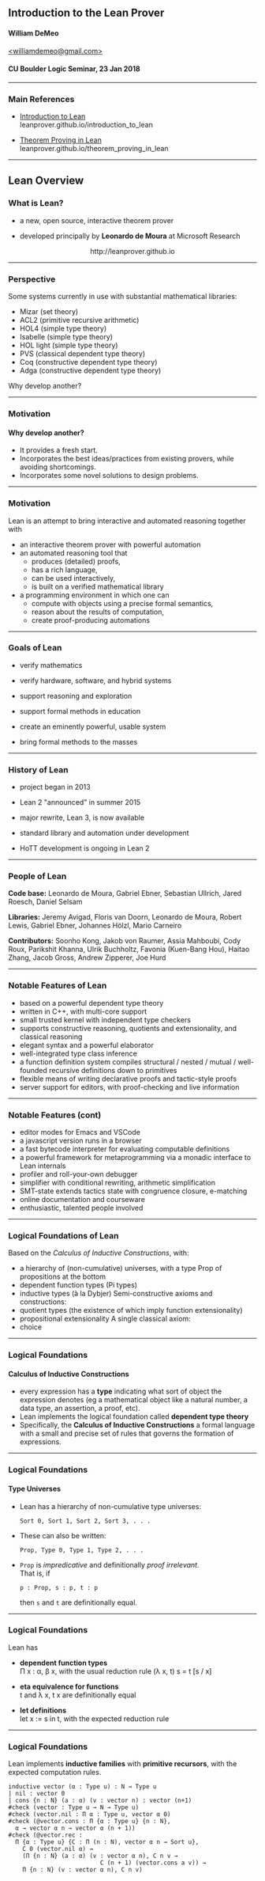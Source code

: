 ## Introduction to the Lean Prover

#### William DeMeo
[&lt;williamdemeo@gmail.com&gt;](mailto:williamdemeo@gmail.com)

#### CU Boulder Logic Seminar, 23 Jan 2018

---

### Main References

+ [Introduction to Lean](https://leanprover.github.io/introduction_to_lean/)  
leanprover.github.io/introduction_to_lean

+ [Theorem Proving in Lean](https://leanprover.github.io/theorem_proving_in_lean/)  
leanprover.github.io/theorem_proving_in_lean

---

## Lean Overview 

### What is Lean?

+ a new, open source, interactive theorem prover 

+ developed principally by **Leonardo de Moura** at Microsoft Research

<center>http://leanprover.github.io</center>


---

### Perspective

Some systems currently in use with substantial mathematical
libraries:
+ Mizar (set theory)
+ ACL2 (primitive recursive arithmetic)
+ HOL4 (simple type theory)
+ Isabelle (simple type theory)
+ HOL light (simple type theory)
+ PVS (classical dependent type theory)
+ Coq (constructive dependent type theory)
+ Adga (constructive dependent type theory)

Why develop another?

---

### Motivation

#### Why develop another?

+ It provides a fresh start.
+ Incorporates the best ideas/practices from existing provers, while avoiding shortcomings.
+ Incorporates some novel solutions to design problems.


---

### Motivation

Lean is an attempt to bring interactive and automated reasoning together with

+ an interactive theorem prover with powerful automation
+ an automated reasoning tool that
  - produces (detailed) proofs,
  - has a rich language,
  - can be used interactively,
  - is built on a verified mathematical library
+ a programming environment in which one can
  - compute with objects using a precise formal semantics,
  - reason about the results of computation,
  - create proof-producing automations

---

### Goals of Lean

+ verify mathematics  

+ verify hardware, software, and hybrid systems  

+ support reasoning and exploration  

+ support formal methods in education  

+ create an eminently powerful, usable system  

+ bring formal methods to the masses

---

### History of Lean

+ project began in 2013  
 
+ Lean 2 "announced" in summer 2015  
 
+ major rewrite, Lean 3, is now available  
 
+ standard library and automation under development  
 
+ HoTT development is ongoing in Lean 2

---

### People of Lean

**Code base:** Leonardo de Moura, Gabriel Ebner, Sebastian Ullrich, Jared Roesch, Daniel Selsam

**Libraries:** Jeremy Avigad, Floris van Doorn, Leonardo de Moura, Robert Lewis, Gabriel Ebner, Johannes Hölzl, Mario Carneiro

**Contributors:** Soonho Kong, Jakob von Raumer, Assia Mahboubi, Cody Roux, Parikshit Khanna, Ulrik Buchholtz, Favonia (Kuen-Bang Hou), Haitao Zhang, Jacob Gross, Andrew Zipperer, Joe Hurd

---

### Notable Features of Lean

+ based on a powerful dependent type theory
+ written in C++, with multi-core support
+ small trusted kernel with independent type checkers
+ supports constructive reasoning, quotients and extensionality, and classical reasoning
+ elegant syntax and a powerful elaborator
+ well-integrated type class inference
+ a function definition system compiles structural / nested / mutual / well-founded recursive definitions down to primitives
+ flexible means of writing declarative proofs and tactic-style proofs
+ server support for editors, with proof-checking and live information

---

### Notable Features (cont)

+ editor modes for Emacs and VSCode
+ a javascript version runs in a browser
+ a fast bytecode interpreter for evaluating computable
definitions
+ a powerful framework for metaprogramming via a monadic
interface to Lean internals
+ profiler and roll-your-own debugger
+ simplifier with conditional rewriting, arithmetic simplification
+ SMT-state extends tactics state with congruence closure,
e-matching
+ online documentation and courseware
+ enthusiastic, talented people involved

---

### Logical Foundations of Lean

Based on the *Calculus of Inductive Constructions*, with:

+ a hierarchy of (non-cumulative) universes, with a type Prop of
propositions at the bottom
+ dependent function types (Pi types)
+ inductive types (à la Dybjer)
Semi-constructive axioms and constructions:
+ quotient types (the existence of which imply function
extensionality)
+ propositional extensionality
A single classical axiom:
+ choice

---

### Logical Foundations

#### Calculus of Inductive Constructions

+ every expression has a **type** indicating what sort of object the expression denotes (eg a mathematical object like a natural number, a data type, an
assertion, a proof, etc). 
+ Lean implements the logical foundation called **dependent type theory** 
+ Specifically, the **Calculus of Inductive Constructions** a formal language with a small and precise set of rules that governs the formation of expressions. 


---

### Logical Foundations

#### Type Universes

+ Lean has a hierarchy of non-cumulative type universes:
  ```
  Sort 0, Sort 1, Sort 2, Sort 3, . . .
  ```

+ These can also be written:
  ```
  Prop, Type 0, Type 1, Type 2, . . .
  ```

+ `Prop` is *impredicative* and definitionally *proof irrelevant*.   
  That is, if 
  ```
  p : Prop, s : p, t : p
  ```
  then `s` and `t` are definitionally equal.

---

### Logical Foundations

Lean has
+ **dependent function types**  
  Π x : α, β x, with the usual reduction rule (λ x, t) s = t [s / x]

+ **eta equivalence for functions**  
  t and λ x, t x are definitionally equal

+ **let definitions**  
  let x := s in t, with the expected reduction rule

---

### Logical Foundations

Lean implements **inductive families** with **primitive recursors**, with the
expected computation rules.

```
inductive vector (α : Type u) : N → Type u
| nil : vector 0
| cons {n : N} (a : α) (v : vector n) : vector (n+1)
#check (vector : Type u → N → Type u)
#check (vector.nil : Π α : Type u, vector α 0)
#check (@vector.cons : Π {α : Type u} {n : N},
  α → vector α n → vector α (n + 1))
#check (@vector.rec :
  Π {α : Type u} {C : Π (n : N), vector α n → Sort u},
    C 0 (vector.nil α) →
    (Π {n : N} (a : α) (v : vector α n), C n v →
                          C (n + 1) (vector.cons a v)) →
    Π {n : N} (v : vector α n), C n v)
```
